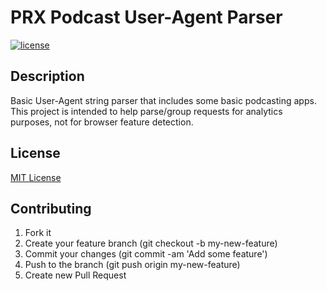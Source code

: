 # PRX Podcast User-Agent Parser

[![license](https://img.shields.io/github/license/mashape/apistatus.svg)](LICENSE)

## Description

Basic User-Agent string parser that includes some basic podcasting apps.  This
project is intended to help parse/group requests for analytics purposes, not for
browser feature detection.

## License

[MIT License](LICENSE)

## Contributing

1. Fork it
2. Create your feature branch (git checkout -b my-new-feature)
3. Commit your changes (git commit -am 'Add some feature')
4. Push to the branch (git push origin my-new-feature)
5. Create new Pull Request
